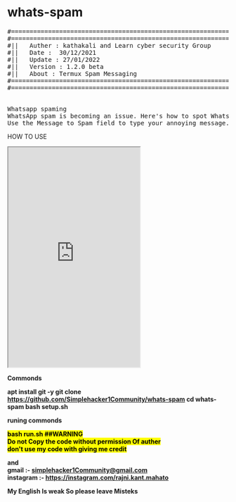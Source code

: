 # whats-spam
<pre>
#==============================================================>
#==============================================================>
#||   Auther : kathakali and Learn cyber security Group      ||
#||   Date :  30/12/2021                                     ||
#||   Update : 27/01/2022                                    ||
#||   Version : 1.2.0 beta                                   ||
#||   About : Termux Spam Messaging                          ||
#==============================================================>
#==============================================================>


Whatsapp spaming
WhatsApp spam is becoming an issue. Here's how to spot WhatsApp dangers and what you can do to stay safe and secure.
Use the Message to Spam field to type your annoying message. The free version of WhatsApp
</pre>
HOW TO USE
<iframe src="https://www.youtube.com/watch?v=FlTsh2srsvo" width="300px" height="500px"></iframe>

<b> Commonds


 apt install git -y
 git clone https://github.com/Simplehacker1Community/whats-spam
 cd whats-spam
 bash setup.sh
 
 
 runing commonds
  
 <mark> bash run.sh
 </pre>
 <mark> ##WARNING </mark> 
 <br>
 Do not Copy the code without permission Of auther
 <br>
 don't use my code with giving me credit 
 
 and <br>
 gmail :- simplehacker1Community@gmail.com <br>
 instagram :- https://instagram.com/rajni.kant.mahato
 
 My English Is weak So please leave Misteks
